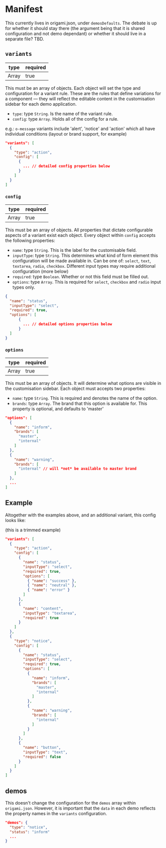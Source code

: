 # Manifest

This currently lives in origami.json, under `demosDefaults`. The debate is up for whether it should stay there (the argument being that it is shared configuration and not demo dependant) or whether it should live in a separate file? TBD.

## `variants`
type | required |
-----|----------|
Array | true | 

This must be an array of objects. Each object will set the type and configuration for a variant rule. These are the rules that define variations for a component — they will reflect the editable content in the customisation sidebar for each demo application. 

- `type`: type `String`. Is the name of the variant rule.
- `config`: type `Array`. Holds all of the config for a rule. 

e.g.: `o-message` variants include 'alert', 'notice' and 'action' which all have individual conditions (layout or brand support, for example)
```json
"variants": [
  {
    "type": "action", 
    "config": [
      {
        ... // detailed config properties below
      }
    ]
  }
]
```

### `config`
type | required |
-----|----------|
Array | true |

This must be an array of objects. All properties that dictate configurable aspects of a variant exist each object. Every object within `config` accepts the following properties:
- `name`: type `String`. This is the label for the customisable field.
- `inputType`: type `String`. This determines what kind of form element this configuration will be made available in. Can be one of: `select`, `text`, `textarea`, `radio`, `checkbox`. Different input types may require additional configuration (more below)
- `required`: type `Boolean`. Whether or not this field must be filled out.
- `options`: type `Array`. This is required for `select`, `checkbox` and `radio` input types only.

```json
{
  "name": "status",
  "inputType": "select",
  "required": true,
  "options": [
      {
        ... // detailed options properties below
      }
  ]
}
```

### `options`
type | required |
-----|----------|
Array | true |

This must be an array of objects. It will determine what options are visible in the customisation sidebar. Each object must accepts two properties:
- `name`: type `String`. This is required and denotes the name of the option.
- `brands`: type `Array`. The brand that this option is available for. This property is optional, and defaults to 'master'

```json
"options": [
  {
    "name": "inform",
    "brands": [
      "master",
      "internal"
    ]
  },
  {
    "name": "warning",
    "brands": [
      "internal" // will *not* be available to master brand
    ]
  },
  ...
]
```

## Example

Altogether with the examples above, and an additional variant, this config looks like:

(this is a trimmed example)
```json
"variants": [
  {
    "type": "action", 
    "config": [
      {   
        "name": "status",
        "inputType": "select",
        "required": true,
        "options": [
          { "name": "success" },
          { "name": "neutral" },
          { "name": "error" }
        ]
      },
      {   
        "name": "content",
        "inputType": "textarea",
        "required": true
      }
    ]
  },
  {
    "type": "notice", 
    "config": [
      {   
        "name": "status",
        "inputType": "select",
        "required": true,
        "options": [
          {
            "name": "inform",
            "brands": [
              "master",
              "internal"
            ]
          },
          {
            "name": "warning",
            "brands": [
              "internal"
            ]
          }
        ]
      },
      {   
        "name": "button",
        "inputType": "text",
        "required": false
      }
    ]
  }
]
```


## demos

This doesn't change the configuration for the `demos` array within `origami.json`. However, it is important that the `data` in each demo reflects the property names in the `variants` configuration.

```json
"demos": {
  "type": "notice",
  "status": "inform"
  ...
}